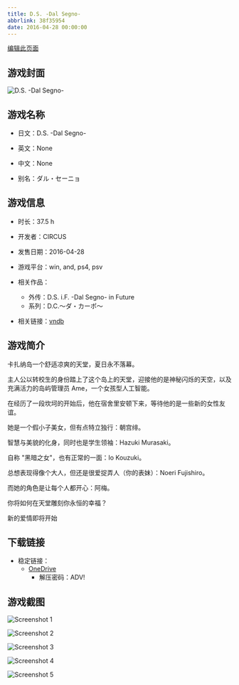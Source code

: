 ```yaml
---
title: D.S. -Dal Segno-
abbrlink: 38f35954
date: 2016-04-28 00:00:00
---
```

[编辑此页面](https://github.com/ACG-3/ADV3-source/blob/main/source/_posts/games/Dal%20Segno.md)

## 游戏封面

![D.S. -Dal Segno-](https://pan.timero.xyz/onedrive/img_lib_001/Dal%20Segno_cover.avif)


## 游戏名称

- 日文：D.S. -Dal Segno-
- 英文：None
- 中文：None

- 别名：ダル・セーニョ


## 游戏信息

- 时长：37.5 h
- 开发者：CIRCUS
- 发售日期：2016-04-28
- 游戏平台：win, and, ps4, psv
- 相关作品：
   - 外传：D.S. i.F. -Dal Segno- in Future
   - 系列：D.C.～ダ・カーポ～

- 相关链接：[vndb](https://vndb.org/v17742)


## 游戏简介

卡扎纳岛一个舒适凉爽的天堂，夏日永不落幕。

主人公以转校生的身份踏上了这个岛上的天堂，迎接他的是神秘闪烁的天空，以及充满活力的岛屿管理员 Ame，一个女孩型人工智能。

在经历了一段坎坷的开始后，他在宿舍里安顿下来，等待他的是一些新的女性友谊。

她是一个假小子美女，但有点特立独行：朝宫绯。

智慧与美貌的化身，同时也是学生领袖：Hazuki Murasaki。

自称 "黑暗之女"，也有正常的一面：Io Kouzuki。

总想表现得像个大人，但还是很爱捉弄人（你的表妹）：Noeri Fujishiro。

而她的角色是让每个人都开心：阿梅。

你将如何在天堂雕刻你永恒的幸福？

新的爱情即将开始




## 下载链接

- 稳定链接：
    - [OneDrive](https://pan.timero.xyz/onedrive/adv_lib_001/Dal%20Segno)
        - 解压密码：ADV!



## 游戏截图


![Screenshot 1](https://pan.timero.xyz/onedrive/img_lib_001/Dal%20Segno_Screenshot_1.avif)

![Screenshot 2](https://pan.timero.xyz/onedrive/img_lib_001/Dal%20Segno_Screenshot_2.avif)

![Screenshot 3](https://pan.timero.xyz/onedrive/img_lib_001/Dal%20Segno_Screenshot_3.avif)

![Screenshot 4](https://pan.timero.xyz/onedrive/img_lib_001/Dal%20Segno_Screenshot_4.avif)

![Screenshot 5](https://pan.timero.xyz/onedrive/img_lib_001/Dal%20Segno_Screenshot_5.avif)

